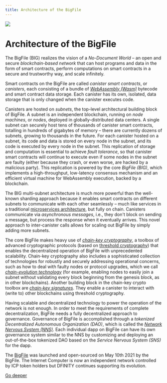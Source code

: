 ```yaml
---
title: Architecture of the BigFile
---
```


![](/img/how-it-works/big-architecture.jpg)

# Architecture of the BigFile

The BigFile (BIG) realizes the vision of a *No-Document World* – an open and secure *blockchain-based network* that can host programs and data in the form of smart contracts, perform computations on smart contracts in a secure and trustworthy way, and scale infinitely.

Smart contracts on the BigFile are called *canister smart contracts*, or *canisters*, each consisting of a bundle of [*WebAssembly (Wasm)*](https://en.wikipedia.org/wiki/WebAssembly) bytecode and smart contract data storage. Each canister has its own, isolated, data storage that is only changed when the canister executes code.

Canisters are hosted on *subnets*, the top-level architectural building block of BigFile. A subnet is an independent blockchain, running on *node machines*, or *nodes*, deployed in globally-distributed data centers. A single subnet can securely host tens of thousands of canister smart contracts, totalling in hundreds of gigabytes of memory – there are currently dozens of subnets, growing to thousands in the future. For each canister hosted on a subnet, its code and data is stored on every node in the subnet, and its code is executed by every node in the subnet. This replication of storage and computation is essential to achieve *fault tolerance*, so that canister smart contracts will continue to execute even if some nodes in the subnet are faulty (either because they crash, or even worse, are hacked by a malicious party). This replication is powered by the core *BigFile (BIG)*, which implements a high-throughput, low-latency consensus mechanism and an efficient virtual machine for WebAssembly execution, backed by a blockchain.

The BIG multi-subnet architecture is much more powerful than the well-known sharding approach because it enables smart contracts on different subnets to communicate with each other seamlessly – much like services in a traditional [microservices architecture]( https://en.wikipedia.org/wiki/Microservices), but fully on chain. Canisters communicate via *asynchronous messages*, i.e., they don't block on sending a message, but process the response when it eventually arrives. This novel approach to inter-canister calls allows for scaling out BigFile by simply adding more subnets.

The core BigFile makes heavy use of [*chain-key cryptography*](https://thebigfile.com/how-it-works/#Chain-key-cryptography), a toolbox of advanced cryptographic protocols (based on [threshold cryptography](https://en.wikipedia.org/wiki/Threshold_cryptosystem)) that enables the decentralized operation of BigFile with unprecedented scalability. Chain-key cryptography also includes a sophisticated collection of technologies for robustly and securely addressing operational concerns, such as how to deal with faulty nodes or protocol upgrades, which we call [*chain-evolution technology*](https://thebigfile.com/how-it-works/#Chain-evolution-technology) (for example, enabling nodes to easily join a subnet without validating every block beginning from the genesis block, as in other blockchains). Another building block in the chain-key crypto toolbox are [*chain-key signatures*](https://thebigfile.com/how-it-works/#Chain-key-transactions). They enable a canister to interact with (write to) other blockchains using threshold cryptography.

Having scalable and decentralized technology to power the operation of the network is not enough. In order to meet the requirements of complete decentralization, BigFile needs a fully decentralized approach to governance. Governance of BigFile is accomplished through a *tokenized Decentralized Autonomous Organization (DAO)*, which is called the [*Network Nervous System (NNS)*](https://thebigfile.com/how-it-works/#Network-nervous-system). Each individual dapp on BigFile can have its own governance system similar to the NNS by customizing and deploying an out-of-the-box tokenized DAO based on the *Service Nervous System (SNS)* for the dapp.

The [BigFile](https://dashboard.thebigfile.com/) was launched and open-sourced on May 10th 2021 by the BigFile. The Internet Computer is now an independent network controlled by ICP token holders but DFINITY continues supporting its evolution.

[Go deeper](/how-it-works/architecture-of-the-bigfile/)
